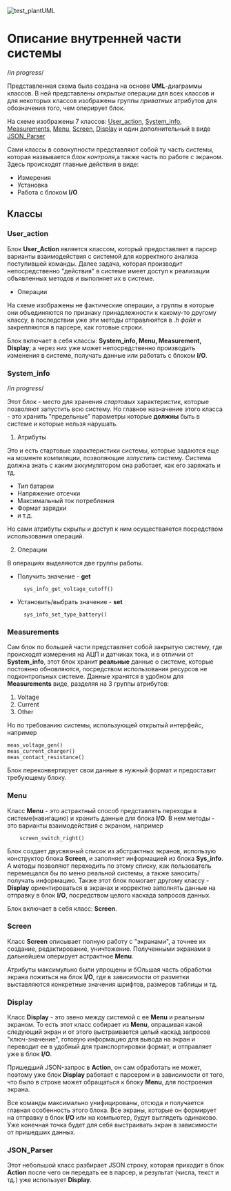 


![test_plantUML](http://www.plantuml.com/plantuml/png/R8tDIW9H5CVtzodE0oJKDaGQz0P6ZZ9N5wv4Icl07D6Hg9KVco1Bw4d6eIandNc5SzweSsUSOO8MztBuV_n_5nEtEtQd3mDXb9lLkWc5GQ_l5agWsgefQvsgULa7KPDcwp_dQ8pjk_lOALjIcjdIhVCuP5LdHAMg6jT66mgfa8QcerWnLCkIR3JJP35RlL9rizCmB2Mjj9Lvnx0GOkYuFOXbSFhv3eZYn7xkdP-Tbl03C4AFPZJ7W6OO08QuuSF33SiBUaMVxu2lEQs1lmMR8UxGEycjx32a1RyPBUcT5vCj_EJg3su1VJ1kNDiPvZj10Zj0JFjEkGnO0HwqkMVjIxDphOWfRvg5Urh-9N4G4YIjw0K3ZQtOaz6W-vJdRa7NEKjBlGxwnaYZqUVgEjdnVnkjWjx6MI1wvrTmR1itqlVzWhsizhhIzeucU4Aymk25OTl8wd_VmIR1gTl8lYIUUGoFzmRmZIvxWQwLML3MLLk8KHRTHx4pmQT1nNCax5NdZlxXyHBi4M9zQsSooxHB_FP-BRfiiL4ybve31EYHCCHH_FMMmA3IYVpns4Ww3wWEG8r4qljtcH-X-17xlVpr_KNnm9DlezplnOxhJGHLH5AtbPZ6RVfIc32SLqbzWc0wPoRKvrbKT0eOJzwswkT1MV-AOHCo3SCMfASJ1XPNVW2oo1-ngs9_4ZZgwAmqkBYU2WRGd5qbUdXJO7abSB3uDQnpXC61lIhSuX6I9GQo9p--yiJSzyJSyyJSzSHiziHiziHizSHiyCJSzSHyvOdPvecvxqdTVVaKvbrdkqWgwe3eHi6_F4Vd6fd_wHG2kdcpyRXTti0gldPiotJGShbbpEAnXZ8Dq9J0bk8LZ3GnNP8fDmSVBozvPQCKyo3bX-aWbIxr1mpATWxZkzXfj9QBjFZ6j2QgtaKAIPCFb_aeLvADV6g1uB70Jk0CpjFN6iqIqkB7Ga_y-oZvgNoN5nPhE9zlHUnH66J6dHiI_TV8B6THiE2AhAEOkoGqChDFyqeNmD9WemWOsIHm4TaNjCVdQuV908GBVo1UBJT5ycLivlHv-FzLE3EFgwXFn6WEbtXPZIgBAVWQhsjRfUhUdXErR-kAwo3l23HzbhhLH6LDRfghV2HmTvKxANTdlMSUfeDcQe6AY8nm-4QrUsjgEPWJDKE1UVKTgT_HEyPqOSbZ-L72NBX4nA10QnpAY4YXSuR7N981AGKtSPigVKFNfjx-0m00)


# Описание внутренней части системы #

/*in progress*/

Представленная схема была создана на основе **UML**-диаграммы классов. В ней представлены *открытые* операции для всех классов и для некоторых классов изображены группы *приватных* атрибутов для обозначения того, чем оперирует блок. 

На схеме изображены 7 классов: [User_action](#USER_ACTION), [System_info](#SYSTEM_INFO), [Measurements](#MEASUREMENTS), 
[Menu](#MENU), [Screen](#SCREEN), [Display](#DISPLAY) и один дополнительный в виде [JSON_Parser](#JSON_PARSER)

Сами классы в совокупности представляют собой ту часть системы, которая назвывается *блок контроля*,а также	 часть по работе с экраном.
Здесь происходят главные действия в виде: 

* Измерения 
* Установка
* Работа с блоком **I/O**

## Классы ##



### <a name="USER_ACTION">User_action</a> ###

Блок **User_Action** является классом, который предоставляет в парсер варианты взаимодействия с системой для корректного анализа поступившей команды. Далее задача, которая производит непосредственно "действия" в системе имеет доступ к реализации объявленных методов и выполняет их в системе. 

* Операции

На схеме изображены не фактические операции, а группы в которые они объединяются по признаку принадлежности к какому-то другому классу, в последствии уже эти методы отправлюятся в *.h файл* и закрепляются в парсере, как готовые строки. 


Блок включает в себя классы: **System_info, Menu, Measurement, Display**; а через них уже может непосредственно производить изменения в системе, получать данные или работать с блоком **I/O**.


### <a name="SYSTEM_INFO">System_info</a> ###

/*in progress*/

Этот блок - место для хранения *стартовых* характеристик, которые позволяют запустить всю систему. Но главное назначение этого класса - это хранить "предельные" параметры которые **должны** быть в системе и которые нельзя нарушать. 


1. Атрибуты

Это и есть стартовые характеристики системы, которые задаются еще на моменте компиляции, позволяющие *запустить* систему. Система должна знать с каким аккумулятором она работает, как его заряжать и тд.

* Тип батареи
* Напряжение отсечки 
* Максимальный ток потребления
* Формат зарядки
* и т.д.

Но сами атрибуты скрыты и доступ к ним осуществаяется посредством использования операций.

2. Операции


В операциях выделяются две группы работы.	

* Получить значение - **get**

		sys_info_get_voltage_cutoff()

* Установить/выбрать значение - **set**

		sys_info_set_type_battery()


### <a name="MEASUREMENTS">Measurements</a> ###

Сам блок по большей части представляет собой закрытую систему, где происходят измерения на АЦП и датчиках тока, и в отличии от **System_info**, этот блок хранит **реальные** данные о системе, которые постоянно обновляются, посредством использования ресурсов не подконтрольных системе. Данные хранятся в удобном для **Measurements** виде, разделяя на 3 группы атрибутов:

1. Voltage  
2. Current
3. Other

Но по требованию системы, использующей открытый интерфейс, например

	meas_voltage_gen()
	meas_current_charger()
	meas_contact_resistance()

Блок переконвертирует свои данные в нужный формат и предоставит требующему блоку. 

### <a name="MENU">Menu</a> ###

Класс **Menu** - это астрактный способ представлять переходы в системе(навигацию) и хранить данные для блока **I/O**. В нем методы - это варианты взаимодействия с экраном, например 
	
		screen_switch_right()

Блок создает двусвязный список из абстрактных экранов, использую конструктор блока **Screen**, и заполняет информацией из блока **Sys_info**. А методы позволяют переходить по этому списку, как пользователь перемещался бы по меню реальной системы, а также заносить/получать информацию. Также этот блок помогает другому классу - **Display** ориентироваться в экранах и корректно заполнять данные на отправку в блок **I/O**, посредством целого каскада запросов данных. 

Блок включает в себя класс: **Screen**.

### <a name="SCREEN">Screen</a> ###

Класс **Screen** описывает полную работу с "экранами", а точнее их создание, редактирование, уничтожение. Полученными экранами в дальнейшем оперирует астрактное **Menu**.

Атрибуты максимульно были упрощены и бОльшая часть обработки экрана ложиться на блок **I/O**, где в зависимости от разметки выставляются конкретные значения шрифтов, размеров таблицы и тд.  

### <a name="DISPLAY">Display</a> ###


Класс **Display** - это звено между системой с ее **Menu** и реальным экраном. То есть этот класс собирает из **Menu**, опрашивая какой следующий экран и от этого выстраивается целый каскад запросов "ключ-значение", готовую информацию для вывода на экран и переводит ее в удобный для транспортировки формат, и отправляет уже в блок **I/O**. 

Пришедший JSON-запрос в **Action**, он сам обработать не может, поэтому уже блок **Display** работает с парсером и в зависимости от того, что было в строке может обращаться к блоку **Menu**, для построения экрана.

Все команды максимально унифицированы, отсюда и получается главная особенность этого блока. Все экраны, которые он формирует на отправку в блок **I/O** или на компьютер, будут выглядеть одинаково. Уже конечная точка будет для себя выстраивать экран в зависимости от пришедших данных.  

### <a name="JSON_PARSER">JSON_Parser</a> ###
 
Этот небольшой класс разбирает JSON строку, которая приходит в блок **Action** после чего он передать ее в парсер, и результат (числа, текст и тд.) уже использует **Display**.  